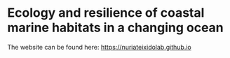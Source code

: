 # Ecology and resilience of coastal marine habitats in a changing ocean

The website can be found here: https://nuriateixidolab.github.io
